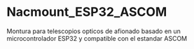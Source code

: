 # Nacmount_ESP32_ASCOM
Montura para telescopios opticos de afionado basado en un microcontrolador ESP32 y compatible con el estandar ASCOM
